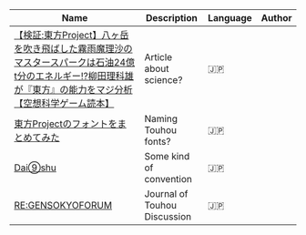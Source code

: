 Name | Description | Language | Author 
---- | ----------- | -------- | ------
[【検証:東方Project】八ヶ岳を吹き飛ばした霧雨魔理沙のマスタースパークは石油24億t分のエネルギー!?柳田理科雄が『東方』の能力をマジ分析【空想科学ゲーム読本】](https://news.denfaminicogamer.jp/kusokagaku-game/171222) | Article about science? | 🇯🇵 |
[東方Projectのフォントをまとめてみた](https://trackiss.hateblo.jp/?page=1483648229) | Naming Touhou fonts? | 🇯🇵
[Dai⑨shu](http://dai9.tohosai.com/) | Some kind of convention | 🇯🇵
[RE:GENSOKYOFORUM](https://gensokyoforum.info/) | Journal of Touhou Discussion | 🇯🇵